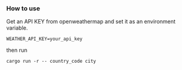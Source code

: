 ### How to use
Get an API KEY from openweathermap and set it as an environment variable.

    WEATHER_API_KEY=your_api_key

then run

    cargo run -r -- country_code city